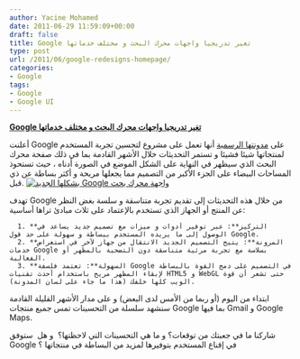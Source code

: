 ```yaml
---
author: Yacine Mohamed
date: 2011-06-29 11:59:09+00:00
draft: false
title: Google تغير تدريجيا واجهات محرك البحث و مختلف خدماتها
type: post
url: /2011/06/google-redesigns-homepage/
categories:
- Google
tags:
- Google
- Google UI
---
```


[**Google تغير تدريجيا واجهات محرك البحث و مختلف خدماتها**](https://www.it-scoop.com/2011/06/google-redesigns-homepage/)


أعلنت Google على [مدونتها الرسمية](http://googleblog.blogspot.com/2011/06/evolving-google-design-and-experience.html) أنها تعمل على مشروع لتحسين تجربة المستخدم لمنتجاتها شيئا فشيئا و تستمر التحديثات خلال الأشهر القادمة بما في ذلك صفحة محرك البحث الذي سيظهر في النهاية على الشكل الموضع في الصورة أدناه ، حيث تستحوذ المساحات البيضاء على الجزء الأكبر من التصميم مما يجعلها مريحة و أكثر بساطة عن ذي قبل.
[![ بشكلها الجديد Google واجهة محرك بحث](https://3.bp.blogspot.com/-SgsUyZI9kLk/Tgp6OEYG9CI/AAAAAAAAAU0/skZvKoqTlbc/s1600/screen-shot-2011-06-28-at-2-08-55-pm.png)
](https://www.it-scoop.com/2011/06/google-redesigns-homepage/)

تهدف Google من خلال هذه التحديثات إلى تقديم تجربة متناسقة و سلسة بغض النظر عن المنتج أو الجهاز الذي تستخدم بالإعتماد على ثلاث مبادئ تراها أساسية:



	  1. **التركيز**: عبر توفير أدوات و ميزات مع تصميم جديد يساعد في الوصول إلى ما يريده المستخدم ببساطة و سهولة على حد قول Google.
	  2. **المرونة**: يتيح التصميم الجديد الانتقال من جهاز لآخر في استعراض خدمات Google بسلاسة مع تجربة مرئية متناسقة دون التضحية بالمظهر أو الفعالية.
	  3. **السهولة**: تعتمد فلسفة Google في التصميم على دمج القوة بالبساطة لإبقاء المظهر مريح باستخدام أحدث تقنيات HTML5 و WebGL حتى تشعر أن قوة الويب كلها خلفك (هذا ما جاء على لسان المدونة).

ابتداء من اليوم (أو ربما من الأمس لدى البعض)  و على مدار الأشهر القليلة القادمة سنشهد سلسلة من التحسينات تمس جميع منتجات Google بما فيها Gmail و Google Maps.

شاركنا ما في جعبتك من توقعات؟ و ما هي التحسينات التي لاحظتها؟  و هل  ستوفق Google في إقناع المستخدم بتوفيرها لمزيد من البساطة في منتجاتها ؟



